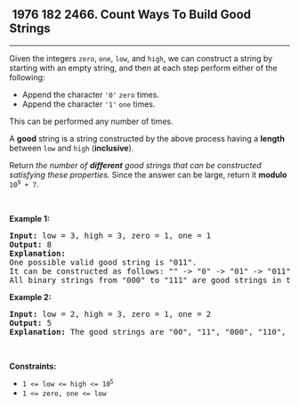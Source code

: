 <h2> 1976 182
2466. Count Ways To Build Good Strings</h2><hr><div style="user-select: auto;"><p style="user-select: auto;">Given the integers <code style="user-select: auto;">zero</code>, <code style="user-select: auto;">one</code>, <code style="user-select: auto;">low</code>, and <code style="user-select: auto;">high</code>, we can construct a string by starting with an empty string, and then at each step perform either of the following:</p>

<ul style="user-select: auto;">
	<li style="user-select: auto;">Append the character <code style="user-select: auto;">'0'</code> <code style="user-select: auto;">zero</code> times.</li>
	<li style="user-select: auto;">Append the character <code style="user-select: auto;">'1'</code> <code style="user-select: auto;">one</code> times.</li>
</ul>

<p style="user-select: auto;">This can be performed any number of times.</p>

<p style="user-select: auto;">A <strong style="user-select: auto;">good</strong> string is a string constructed by the above process having a <strong style="user-select: auto;">length</strong> between <code style="user-select: auto;">low</code> and <code style="user-select: auto;">high</code> (<strong style="user-select: auto;">inclusive</strong>).</p>

<p style="user-select: auto;">Return <em style="user-select: auto;">the number of <strong style="user-select: auto;">different</strong> good strings that can be constructed satisfying these properties.</em> Since the answer can be large, return it <strong style="user-select: auto;">modulo</strong> <code style="user-select: auto;">10<sup style="user-select: auto;">9</sup> + 7</code>.</p>

<p style="user-select: auto;">&nbsp;</p>
<p style="user-select: auto;"><strong class="example" style="user-select: auto;">Example 1:</strong></p>

<pre style="user-select: auto;"><strong style="user-select: auto;">Input:</strong> low = 3, high = 3, zero = 1, one = 1
<strong style="user-select: auto;">Output:</strong> 8
<strong style="user-select: auto;">Explanation:</strong> 
One possible valid good string is "011". 
It can be constructed as follows: "" -&gt; "0" -&gt; "01" -&gt; "011". 
All binary strings from "000" to "111" are good strings in this example.
</pre>

<p style="user-select: auto;"><strong class="example" style="user-select: auto;">Example 2:</strong></p>

<pre style="user-select: auto;"><strong style="user-select: auto;">Input:</strong> low = 2, high = 3, zero = 1, one = 2
<strong style="user-select: auto;">Output:</strong> 5
<strong style="user-select: auto;">Explanation:</strong> The good strings are "00", "11", "000", "110", and "011".
</pre>

<p style="user-select: auto;">&nbsp;</p>
<p style="user-select: auto;"><strong style="user-select: auto;">Constraints:</strong></p>

<ul style="user-select: auto;">
	<li style="user-select: auto;"><code style="user-select: auto;">1 &lt;= low&nbsp;&lt;= high&nbsp;&lt;= 10<sup style="user-select: auto;">5</sup></code></li>
	<li style="user-select: auto;"><code style="user-select: auto;">1 &lt;= zero, one &lt;= low</code></li>
</ul>
</div>